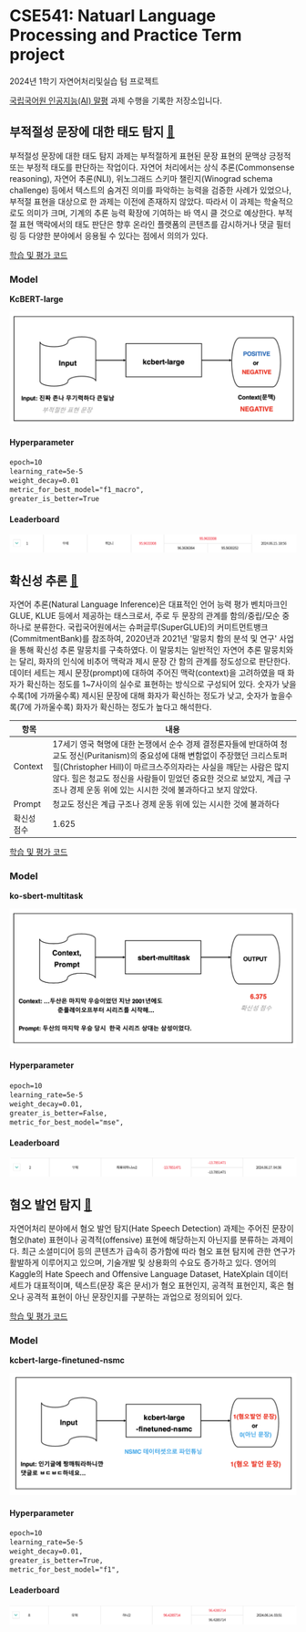 # CSE541: Natuarl Language Processing and Practice Term project

2024년 1학기 자연어처리및실습 텀 프로젝트

<a href="https://kli.korean.go.kr/benchmark/home.do" target="_blank">국립국어원 인공지능(AI) 말평</a> 과제 수행을 기록한 저장소입니다.

## 부적절성 문장에 대한 태도 탐지 <a href="https://kli.korean.go.kr/benchmark/taskOrdtm/taskList.do?taskOrdtmId=108&clCd=ING_TASK&subMenuId=sub01" target="_blank">🔗</a>

부적절성 문장에 대한 태도 탐지 과제는 부적절하게 표현된 문장 표현의 문맥상 긍정적 또는 부정적 태도를 판단하는 작업이다. 자연어 처리에서는 상식 추론(Commonsense reasoning), 자연어 추론(NLI), 위노그래드 스키마 챌린지(Winograd schema challenge) 등에서 텍스트의 숨겨진 의미를 파악하는 능력을 검증한 사례가 있었으나, 부적절 표현을 대상으로 한 과제는 이전에 존재하지 않았다. 따라서 이 과제는 학술적으로도 의미가 크며, 기계의 추론 능력 확장에 기여하는 바 역시 클 것으로 예상한다. 부적절 표현 맥락에서의 태도 판단은 향후 온라인 플랫폼의 콘텐츠를 감시하거나 댓글 필터링 등 다양한 분야에서 응용될 수 있다는 점에서 의의가 있다.

[학습 및 평가 코드](https://github.com/jaewoogwak/nlp-term-project/blob/master/attitude-detection-for-inappropriate/run.ipynb)

### Model

**KcBERT-large**

![alt text](./images/image-5.png)

#### Hyperparameter

```
epoch=10
learning_rate=5e-5
weight_decay=0.01
metric_for_best_model="f1_macro",
greater_is_better=True
```

#### Leaderboard

![alt text](./images/image-1.png)

## 확신성 추론 <a href="https://kli.korean.go.kr/benchmark/taskOrdtm/taskList.do?taskOrdtmId=59&clCd=ING_TASK&subMenuId=sub01" target="_blank">🔗</a>

자연어 추론(Natural Language Inference)은 대표적인 언어 능력 평가 벤치마크인 GLUE, KLUE 등에서 제공하는 태스크로서, 주로 두 문장의 관계를 함의/중립/모순 중 하나로 분류한다. 국립국어원에서는 슈퍼글루(SuperGLUE)의 커미트먼트뱅크(CommitmentBank)를 참조하여, 2020년과 2021년 '말뭉치 함의 분석 및 연구' 사업을 통해 확신성 추론 말뭉치를 구축하였다. 이 말뭉치는 일반적인 자연어 추론 말뭉치와는 달리, 화자의 인식에 비추어 맥락과 제시 문장 간 함의 관계를 정도성으로 판단한다. 데이터 세트는 제시 문장(prompt)에 대하여 주어진 맥락(context)을 고려하였을 때 화자가 확신하는 정도를 1~7사이의 실수로 표현하는 방식으로 구성되어 있다. 숫자가 낮을수록(1에 가까울수록) 제시된 문장에 대해 화자가 확신하는 정도가 낮고, 숫자가 높을수록(7에 가까울수록) 화자가 확신하는 정도가 높다고 해석한다.

| 항목        | 내용                                                                                                                                                                                                                                                                                                                                         |
| ----------- | -------------------------------------------------------------------------------------------------------------------------------------------------------------------------------------------------------------------------------------------------------------------------------------------------------------------------------------------- |
| Context     | 17세기 영국 혁명에 대한 논쟁에서 순수 경제 결정론자들에 반대하여 청교도 정신(Puritanism)의 중요성에 대해 변함없이 주장했던 크리스토퍼 힐(Christopher Hill)이 마르크스주의자라는 사실을 깨닫는 사람은 많지 않다. 힐은 청교도 정신을 사람들이 믿었던 중요한 것으로 보았지, 계급 구조나 경제 운동 위에 있는 시시한 것에 불과하다고 보지 않았다. |
| Prompt      | 청교도 정신은 계급 구조나 경제 운동 위에 있는 시시한 것에 불과하다                                                                                                                                                                                                                                                                           |
| 확신성 점수 | 1.625                                                                                                                                                                                                                                                                                                                                        |

[학습 및 평가 코드](https://github.com/jaewoogwak/nlp-term-project/blob/master/certainty-inference/run.ipynb)

### Model

**ko-sbert-multitask**

![alt text](./images/image-2.png)

#### Hyperparameter

```
epoch=10
learning_rate=5e-5
weight_decay=0.01,
greater_is_better=False,
metric_for_best_model="mse",
```

#### Leaderboard

![alt text](./images/image-3.png)

## 혐오 발언 탐지 <a href="https://kli.korean.go.kr/benchmark/taskOrdtm/taskList.do?taskOrdtmId=56&clCd=ING_TASK&subMenuId=sub01" target="_blank">🔗</a>

자연어처리 분야에서 혐오 발언 탐지(Hate Speech Detection) 과제는 주어진 문장이 혐오(hate) 표현이나 공격적(offensive) 표현에 해당하는지 아닌지를 분류하는 과제이다. 최근 소셜미디어 등의 콘텐츠가 급속히 증가함에 따라 혐오 표현 탐지에 관한 연구가 활발하게 이루어지고 있으며, 기술개발 및 상용화의 수요도 증가하고 있다. 영어의 Kaggle의 Hate Speech and Offensive Language Dataset, HateXplain 데이터 세트가 대표적이며, 텍스트(문장 혹은 문서)가 혐오 표현인지, 공격적 표현인지, 혹은 혐오나 공격적 표현이 아닌 문장인지를 구분하는 과업으로 정의되어 있다.

[학습 및 평가 코드](https://github.com/jaewoogwak/nlp-term-project/blob/master/hate-speech-detection/run.ipynb)

### Model

**kcbert-large-finetuned-nsmc**

![alt text](./images/image.png)

#### Hyperparameter

```
epoch=10
learning_rate=5e-5
weight_decay=0.01,
greater_is_better=True,
metric_for_best_model="f1",
```

#### Leaderboard

![alt text](./images/image-4.png)
